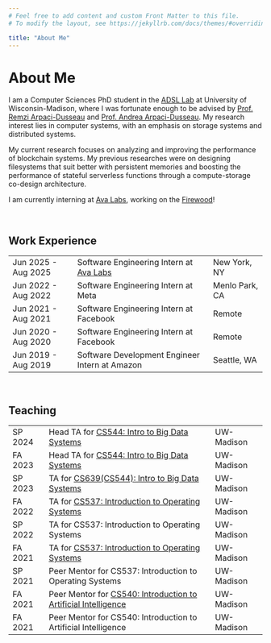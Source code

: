 ```yaml
---
# Feel free to add content and custom Front Matter to this file.
# To modify the layout, see https://jekyllrb.com/docs/themes/#overriding-theme-defaults

title: "About Me"
---
```


# About Me

I am a Computer Sciences PhD student in the <a href="https://research.cs.wisc.edu/adsl/">ADSL Lab</a> at University of Wisconsin-Madison, where I was fortunate enough to be advised by <a href="https://pages.cs.wisc.edu/~remzi/">Prof. Remzi Arpaci-Dusseau</a> and <a href="https://pages.cs.wisc.edu/~dusseau/">Prof. Andrea Arpaci-Dusseau</a>. My research interest lies in computer systems, with an emphasis on storage systems and distributed systems. 

My current research focuses on analyzing and improving the performance of blockchain systems. My previous researches were on designing filesystems that suit better with persistent memories and boosting the performance of stateful serverless functions through a compute-storage co-design architecture. 

I am currently interning at <a href="https://www.avalabs.org/">Ava Labs</a>, working on the <a href="https://github.com/ava-labs/firewood">Firewood</a>!

&nbsp;

## Work Experience

<table>
<tr><td>Jun 2025 - Aug 2025</td><td>Software Engineering Intern at <a href="https://www.avalabs.org/">Ava Labs</a></td><td>New York, NY</td></tr>
<tr><td>Jun 2022 - Aug 2022</td><td>Software Engineering Intern at Meta</td><td>Menlo Park, CA</td></tr>
<tr><td>Jun 2021 - Aug 2021</td><td>Software Engineering Intern at Facebook</td><td>Remote</td></tr>
<tr><td>Jun 2020 - Aug 2020</td><td>Software Engineering Intern at Facebook</td><td>Remote</td></tr>
<tr><td>Jun 2019 - Aug 2019</td><td>Software Development Engineer Intern at Amazon</td><td>Seattle, WA</td></tr>
</table>

&nbsp;

## Teaching
<!-- | SP 2024 | <a href="https://ms.sites.cs.wisc.edu/cs544/s24/schedule.html">CS544: Intro to Big Data Systems</a> | -->
<table>
<tr><td>SP 2024</td><td>Head TA for <a href="https://ms.sites.cs.wisc.edu/cs544/s24/schedule.html">CS544: Intro to Big Data Systems</a></td><td>UW-Madison</td></tr>
<tr><td>FA 2023</td><td>Head TA for <a href="https://tyler.caraza-harter.com/cs544/s23/schedule.html">CS544: Intro to Big Data Systems</a></td><td>UW-Madison</td></tr>
<tr><td>SP 2023</td><td>TA for <a href="https://tyler.caraza-harter.com/cs544/s23/schedule.html">CS639(CS544): Intro to Big Data Systems</a></td><td>UW-Madison</td></tr>
<tr><td>FA 2022</td><td>TA for <a href="https://pages.cs.wisc.edu/~remzi/Classes/537/Fall2022/">CS537: Introduction to Operating Systems</a></td><td>UW-Madison</td></tr>
<tr><td>SP 2022</td><td>TA for CS537: Introduction to Operating Systems</td><td>UW-Madison</td></tr>
<tr><td>FA 2021</td><td>TA for <a href="https://pages.cs.wisc.edu/~remzi/Classes/537/Fall2021/">CS537: Introduction to Operating Systems</a></td><td>UW-Madison</td></tr>
<tr><td>SP 2021</td><td>Peer Mentor for CS537: Introduction to Operating Systems</td><td>UW-Madison</td></tr>
<tr><td>FA 2021</td><td>Peer Mentor for <a href="http://pages.cs.wisc.edu/~jerryzhu/cs540.html">CS540: Introduction to Artificial Intelligence</a></td><td>UW-Madison</td></tr>
<tr><td>FA 2021</td><td>Peer Mentor for CS540: Introduction to Artificial Intelligence</td><td>UW-Madison</td></tr>
</table>